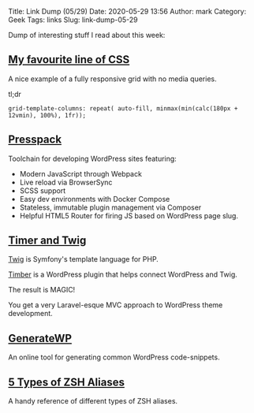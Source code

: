 Title: Link Dump (05/29)
Date: 2020-05-29 13:56
Author: mark
Category: Geek
Tags: links
Slug: link-dump-05-29

Dump of interesting stuff I read about this week:

## <a href="https://dev.to/thedamon/my-favourite-line-of-css-4klp">My favourite line of CSS</a>
A nice example of a fully responsive grid with no media queries.

tl;dr

`grid-template-columns: repeat( auto-fill, minmax(min(calc(180px + 12vmin), 100%), 1fr));`

## <a href="https://github.com/jaredpalmer/presspack">Presspack</a>
Toolchain for developing WordPress sites featuring:

* Modern JavaScript through Webpack
* Live reload via BrowserSync
* SCSS support
* Easy dev environments with Docker Compose
* Stateless, immutable plugin management via Composer
* Helpful HTML5 Router for firing JS based on WordPress page slug.

## <a href="https://css-tricks.com/timber-and-twig-reignited-my-love-for-wordpress/">Timer and Twig</a>
<a href="https://twig.symfony.com/">Twig</a> is Symfony's template language for PHP.

<a href="https://www.upstatement.com/timber/">Timber</a> is a WordPress plugin that helps connect WordPress and Twig.

The result is MAGIC!

You get a very Laravel-esque MVC approach to WordPress theme development.

## <a href="https://generatewp.com/">GenerateWP</a>
An online tool for generating common WordPress code-snippets.

## <a href="https://thorsten-hans.com/5-types-of-zsh-aliases">5 Types of ZSH Aliases</a>
A handy reference of different types of ZSH aliases.
